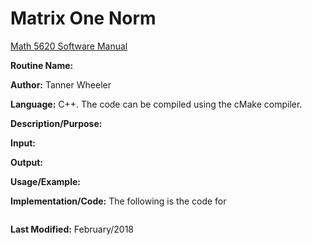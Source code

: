 # Matrix One Norm

[Math 5620 Software Manual](https://tannerwheeler.github.io/math5620/main)

**Routine Name:** 

**Author:** Tanner Wheeler

**Language:** C++. The code can be compiled using the cMake compiler.

**Description/Purpose:** 

**Input:** 

**Output:** 

**Usage/Example:**

**Implementation/Code:** The following is the code for 
```

```
**Last Modified:** February/2018
